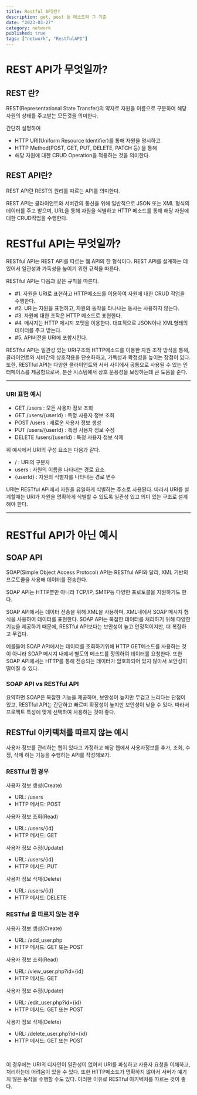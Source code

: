 ```yaml
---
title: Restful API란?
description: get, post 등 메소드와 그 기준
date: "2023-03-27"
category: network
published: true
tags: ["network", "RestfulAPI"]
---
```


# REST API가 무엇일까?

## REST 란?

REST(Representational State Transfer)의 약자로 자원을 이름으로 구분하여 해당 자원의 상태를 주고받는 모든것을 의미한다. </br>

간단히 설명하여

- HTTP URI(Uniform Resource Identifier)를 통해 자원을 명시하고
- HTTP Method(POST, GET, PUT, DELETE, PATCH 등) 을 통해
- 해당 자원에 대한 CRUD Operation을 적용하는 것을 의미한다.

## REST API란?

REST API란 REST의 원리를 따르는 API를 의미한다. </br>

REST API는 클라이언트와 서버간의 통신을 위해 일반적으로 JSON 또는 XML 형식의 데이터를 주고 받으며, URL을 통해 자원을 식별하고 HTTP 메소드를 통해 해당 자원에 대한 CRUD작업을 수행한다.</br>

# RESTful API는 무엇일까?

RESTful API는 REST API를 따르는 웹 API의 한 형식이다. REST API를 설계하는 데 있어서 일관성과 가독성을 높이기 위한 규칙을 따른다. </br>

RESTful API는 다음과 같은 규칙을 따른다.

- #1. 자원을 URI로 표현하고 HTTP메소드를 이용하여 자원에 대한 CRUD 작업을 수행한다.
- #2. URI는 자원을 표현하고, 자원의 동작을 타나내는 동사는 사용하지 않는다.
- #3. 자원에 대한 조작은 HTTP 메소드로 표현한다.
- #4. 메시지는 HTTP 메시지 포맷을 이용한다. 대표적으로 JSON이나 XML형태의 데이터를 주고 받는다.
- #5. API버전을 URI에 포함시킨다.

RESTful API는 일관성 있는 URI구조와 HTTP메소드를 이용한 자원 조작 방식을 통해, 클라이언트와 서버간의 상호작용을 단순화하고, 가독성과 확정성을 높이는 장점이 있다. 또한, RESTful API는 다양한 클라이언트와 서버 사이에서 공통으로 사용될 수 있는 인터페이스를 제공함으로써, 분산 시스템에서 상호 운용성을 보장하는데 큰 도움을 준다.

---

### URI 표현 예시

- GET /users : 모든 사용자 정보 조회
- GET /users/{userId} : 특정 사용자 정보 조회
- POST /users : 새로운 사용자 정보 생성
- PUT /users/{userId} : 특정 사용자 정보 수정
- DELETE /users/{userId} : 특정 사용자 정보 삭제

위 예시에서 URI의 구성 요소는 다음과 같다.

- / : URI의 구분자
- users : 자원의 이름을 나타내는 경로 요소
- {userId} : 자원의 식별자를 나타내는 경로 변수

URI는 RESTful API에서 자원을 유일하게 식별하는 주소로 사용된다. 따라서 URI를 설계할때는 URI가 자원을 명확하게 식별할 수 있도록 일관성 있고 의미 있는 구조로 설계해야 한다.

---

# RESTful API가 아닌 예시

## SOAP API

SOAP(Simple Object Access Protocol) API는 RESTful API와 달리, XML 기반의 프로토콜을 사용해 데이터를 전송한다. </br>

SOAP API는 HTTP뿐만 아니라 TCP/IP, SMTP등 다양한 프로토콜을 지원하기도 한다. </br>

SOAP API에서는 데이터 전송을 위해 XML을 사용하며, XML내에서 SOAP 메시지 형식을 사용하여 데이터를 표현한다. SOAP API는 복잡한 데이터를 처리하기 위해 다양한 기능을 제공하기 때문에, RESTful API보다는 보안성이 높고 안정적이지만, 더 복잡하고 무겁다. </br>

예를들어 SOAP API에서는 데이터를 조회하기위해 HTTP GET메소드를 사용하는 것이 아니라 SOAP 메시지 내에서 별도의 메소드를 정의하여 데이터를 요청한다. 또한 SOAP API에서는 HTTP를 통해 전송되는 데이터가 암호화되어 있지 않아서 보안성이 떨어질 수 있다. </br>

### SOAP API vs RESTful API

요약하면 SOAP은 복잡한 기능을 제공하며, 보안성이 높지만 무겁고 느리다는 단점이 있고, RESTful API는 간단하고 빠르며 확장성이 높지만 보안성이 낮을 수 있다. 따라서 프로젝트 특성에 맞게 선택하여 사용하는 것이 좋다.

## RESTful 아키텍처를 따르지 않는 예시

사용자 정보를 관리하는 웹이 있다고 가정하고 해당 웹에서 사용자정보를 추가, 조회, 수정, 삭제 하는 기능을 수행하는 API를 작성해보자.

### RESTful 한 경우

사용자 정보 생성(Create)

- URL: /users
- HTTP 메서드: POST

사용자 정보 조회(Read)

- URL: /users/{id}
- HTTP 메서드: GET

사용자 정보 수정(Update)

- URL: /users/{id}
- HTTP 메서드: PUT

사용자 정보 삭제(Delete)

- URL: /users/{id}
- HTTP 메서드: DELETE

### RESTful 을 따르지 않는 경우

사용자 정보 생성(Create)

- URL: /add_user.php
- HTTP 메서드: GET 또는 POST

사용자 정보 조회(Read)

- URL: /view_user.php?id={id}
- HTTP 메서드: GET

사용자 정보 수정(Update)

- URL: /edit_user.php?id={id}
- HTTP 메서드: GET 또는 POST

사용자 정보 삭제(Delete)

- URL: /delete_user.php?id={id}
- HTTP 메서드: GET 또는 POST

</br>

이 경우에는 URI의 디자인이 일관성이 없어서 URI를 파싱하고 사용자 요청을 이해하고, 처리하는데 어려움이 있을 수 있다. 또한 HTTP메소드가 명확하지 않아서 서버가 예기치 않은 동작을 수행할 수도 있다. 이러한 이유로 RESTful 아키텍처를 따르는 것이 좋다.
